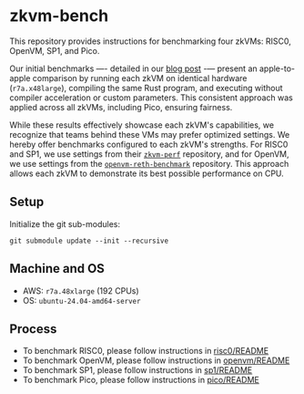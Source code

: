 # zkvm-bench

This repository provides instructions for benchmarking four zkVMs: RISC0, OpenVM, SP1, and Pico.

Our initial benchmarks —- detailed in our [blog post](https://blog.brevis.network/2025/02/11/introducing-pico-a-modular-and-performant-zkvm/) -— present an apple-to-apple comparison by running each zkVM on identical hardware (`r7a.x48large`), compiling the same Rust program, and executing without compiler acceleration or custom parameters. This consistent approach was applied across all zkVMs, including Pico, ensuring fairness.

While these results effectively showcase each zkVM's capabilities, we recognize that teams behind these VMs may prefer optimized settings. We hereby offer benchmarks configured to each zkVM's strengths. For RISC0 and SP1, we use settings from their [`zkvm-perf`](https://github.com/succinctlabs/zkvm-perf) repository, and for OpenVM, we use settings from the [`openvm-reth-benchmark`](https://github.com/axiom-crypto/openvm-reth-benchmark) repository. This approach allows each zkVM to demonstrate its best possible performance on CPU.

## Setup

Initialize the git sub-modules:
```shell
git submodule update --init --recursive
```

## Machine and OS

- AWS: `r7a.48xlarge` (192 CPUs)
- OS: `ubuntu-24.04-amd64-server`

## Process

- To benchmark RISC0, please follow instructions in [risc0/README](risc0/README.md)
- To benchmark OpenVM, please follow instructions in [openvm/README](openvm/README.md)
- To benchmark SP1, please follow instructions in [sp1/README](sp1/README.md)
- To benchmark Pico, please follow instructions in [pico/README](pico/README.md)
